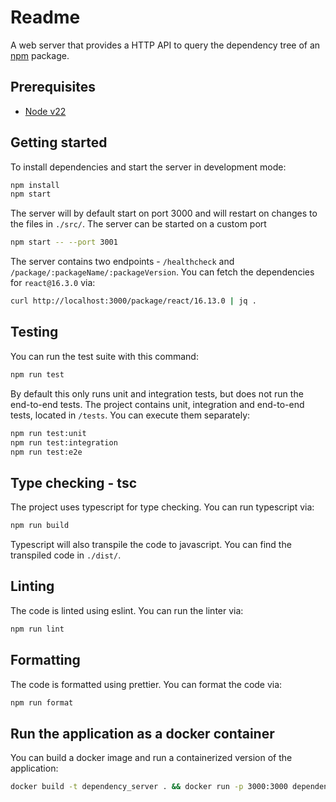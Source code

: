 # Readme

A web server that provides a HTTP API to query the dependency tree of an [npm](https://www.npmjs.com/) package.

## Prerequisites

- [Node v22](https://nodejs.org/en/download)

## Getting started

To install dependencies and start the server in development mode:

```bash
npm install
npm start
```

The server will by default start on port 3000 and will restart on changes to the files in `./src/`.
The server can be started on a custom port

```bash
npm start -- --port 3001
```

The server contains two endpoints - `/healthcheck` and `/package/:packageName/:packageVersion`.
You can fetch the dependencies for `react@16.3.0` via:

```bash
curl http://localhost:3000/package/react/16.13.0 | jq .
```

## Testing

You can run the test suite with this command:

```bash
npm run test
```

By default this only runs unit and integration tests, but does not run the end-to-end tests.
The project contains unit, integration and end-to-end tests, located in `/tests`. You can execute them separately:

```bash
npm run test:unit
npm run test:integration
npm run test:e2e
```

## Type checking - tsc

The project uses typescript for type checking. You can run typescript via:

```bash
npm run build
```

Typescript will also transpile the code to javascript. You can find the transpiled code in `./dist/`.

## Linting

The code is linted using eslint. You can run the linter via:

```bash
npm run lint
```

## Formatting

The code is formatted using prettier. You can format the code via:

```bash
npm run format
```

## Run the application as a docker container

You can build a docker image and run a containerized version of the application:

```bash
docker build -t dependency_server . && docker run -p 3000:3000 dependency_server
```
